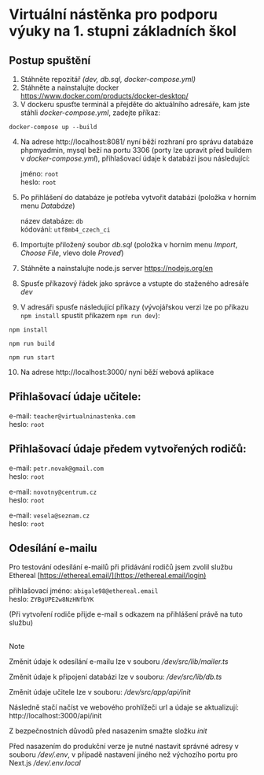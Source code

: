 # Virtuální nástěnka pro podporu výuky na 1. stupni základních škol

## Postup spuštění
1. Stáhněte repozitář *(dev, db.sql, docker-compose.yml)*
2. Stáhněte a nainstalujte docker https://www.docker.com/products/docker-desktop/
3. V dockeru spusťte terminál a přejděte do aktuálního adresáře, kam jste stáhli *docker-compose.yml*, zadejte příkaz:
```
docker-compose up --build
```
4. Na adrese http://localhost:8081/ nyní běží rozhraní pro správu databáze phpmyadmin, mysql beží na portu 3306 (porty lze upravit před buildem v *docker-compose.yml*), přihlašovací údaje k databázi jsou následující:

   jméno: ```root```  
   heslo: ```root```

5. Po přihlášení do databáze je potřeba vytvořit databázi (položka v horním menu *Databáze*)

   název databáze: ```db```  
   kódování: ```utf8mb4_czech_ci```
   
6. Importujte přiložený soubor *db.sql* (položka v horním menu *Import*, *Choose File*, vlevo dole *Proveď*)
7. Stáhněte a nainstalujte node.js server https://nodejs.org/en
8. Spusťe příkazový řádek jako správce a vstupte do staženého adresáře *dev*
9. V adresáři spusťe následující příkazy (vývojářskou verzi lze po příkazu ```npm install``` spustit příkazem  ```npm run dev```):
```
npm install
```
```
npm run build
```
```
npm run start
```

10. Na adrese http://localhost:3000/ nyní běží webová aplikace

## Přihlašovací údaje učitele:
e-mail: ```teacher@virtualninastenka.com```  
heslo: ```root```

## Přihlašovací údaje předem vytvořených rodičů:
e-mail: ```petr.novak@gmail.com```  
heslo: ```root```

e-mail: ```novotny@centrum.cz```  
heslo: ```root```

e-mail: ```vesela@seznam.cz```  
heslo: ```root```

## Odesílání e-mailu
Pro testování odesílání e-mailů při přidávání rodičů jsem zvolil službu Ethereal [https://ethereal.email/](https://ethereal.email/login)

přihlašovací jméno: ```abigale98@ethereal.email```  
heslo: ```ZYBgUPE2w8NzHNfbYK```

(Při vytvoření rodiče přijde e-mail s odkazem na přihlášení právě na tuto službu)  
</br>

> [!NOTE]
> Změnit údaje k odesílání e-mailu lze v souboru */dev/src/lib/mailer.ts*
> 
> Změnit údaje k připojení databázi lze v souboru: */dev/src/lib/db.ts*
> 
> Změnit údaje učitele lze v souboru: */dev/src/app/api/init*
>
> Následně stačí načíst ve webového prohlížeči url a údaje se aktualizují: http://localhost:3000/api/init
> 
> Z bezpečnostních důvodů před nasazením smažte složku *init*
> 
> Před nasazením do produkční verze je nutné nastavit správné adresy v souboru */dev/.env*, v případě nastavení jiného než výchozího portu pro Next.js */dev/.env.local*
